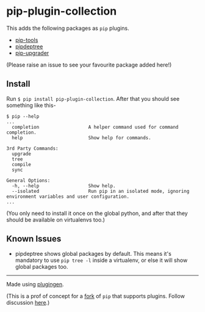 # pip-plugin-collection

This adds the following packages as `pip` plugins. 
  - [pip-tools](https://github.com/jazzband/pip-tools/)
  - [pipdeptree](https://github.com/naiquevin/pipdeptree)
  - [pip-upgrader](https://github.com/simion/pip-upgrader/)
  
(Please raise an issue to see your favourite package added here!)

## Install

Run `$ pip install pip-plugin-collection`. After that you should see something like this-

```
$ pip --help
...
  completion                  A helper command used for command completion.
  help                        Show help for commands.

3rd Party Commands:
  upgrade
  tree
  compile
  sync

General Options:
  -h, --help                  Show help.
  --isolated                  Run pip in an isolated mode, ignoring environment variables and user configuration.
...
```

(You only need to install it once on the global python, and after that they should be available on virtualenvs too.)

## Known Issues
  - pipdeptree shows global packages by default. This means it's mandatory to use `pip tree -l` inside a virtualenv, or else it will show global packages too.

---

Made using [plugingen](https://github.com/pycampers/plugingen).

(This is a prof of concept for a [fork](https://github.com/devxpy/pip) of `pip` that supports plugins. Follow discussion [here](https://github.com/pypa/pip/issues/4551).)

